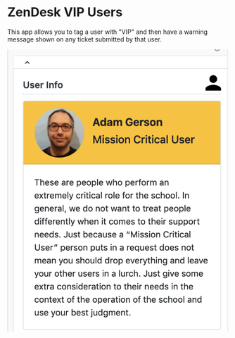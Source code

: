 # ZenDesk VIP Users

This app allows you to tag a user with "VIP" and then have a warning message shown on any ticket submitted by that user.

![Screenshot](screenshot.png?raw=true "Example")